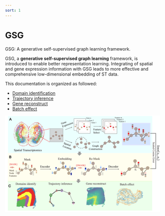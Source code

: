 ```yaml
---
sort: 1
---
```


# GSG

GSG: A generative self-supervised graph learning framework.

GSG, a **generative self-supervised graph learning** framework, is introduced to enable better representation learning. Integrating of spatial and gene expression information with GSG leads to more effective and comprehensive low-dimensional embedding of ST data.

This documentation is organized as followed:

- [Domain identification](https://keaml-guan.github.io/GSG/GSG%20Domain%20Identify/)
- [Trajectory inference](https://keaml-guan.github.io/GSG/GSG%20Domain%20Identify/)
- [Gene reconstruct](https://keaml-guan.github.io/GSG/GSG%20Gene%20Reconstruct/)
- [Batch effect](https://keaml-guan.github.io/GSG/GSG%20Batch%20effect/)

<img src="./pics/GSG.jpg">

